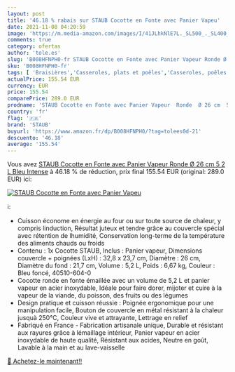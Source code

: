 ```yaml
---
layout: post
title: '46.18 % rabais sur STAUB Cocotte en Fonte avec Panier Vapeu'
date: 2021-11-08 04:20:59
image: 'https://m.media-amazon.com/images/I/41JLhkNlE7L._SL500_._SL400_.jpg'
comments: true
category: ofertas
author: 'tole.es'
slug: 'B008HFNPH0-fr STAUB Cocotte en Fonte avec Panier Vapeur Ronde Ø 26 cm 5...'
sku: 'B008HFNPH0-fr'
tags: [ 'Braisières','Casseroles, plats et poêles','Casseroles, poêles et faitouts','Cuisine et Maison','staub', ]
actualPrice: 155.54 EUR
currency: EUR
price: 155.54
comparePrice: 289.0 EUR
prodname: 'STAUB Cocotte en Fonte avec Panier Vapeur  Ronde  Ø 26 cm  5 2 L  Bleu Intense'
country: 'fr'
flag: '🇫🇷'
brand: 'STAUB'
buyurl: 'https://www.amazon.fr/dp/B008HFNPH0/?tag=tolees0d-21'
descuento: '46.18'
average: '155.54'
---
```


Vous avez [STAUB Cocotte en Fonte avec Panier Vapeur  Ronde  Ø 26 cm  5 2 L  Bleu Intense](https://www.amazon.fr/dp/B008HFNPH0/?tag=tolees0d-21)  à  46.18 % de réduction, prix final  155.54 EUR (original: 289.0 EUR) ici:

[![STAUB Cocotte en Fonte avec Panier Vapeu](https://m.media-amazon.com/images/I/41JLhkNlE7L._SL500_._SL400_.jpg)](https://www.amazon.fr/dp/B008HFNPH0/?tag=tolees0d-21)

ℹ️:

- Cuisson économe en énergie au four ou sur toute source de chaleur, y compris linduction, Résultat juteux et tendre grâce au couvercle spécial avec rétention de lhumidité, Conservation long-terme de la température des aliments chauds ou froids
- Contenu : 1x Cocotte STAUB, Inclus : Panier vapeur, Dimensions couvercle + poignées (LxH) : 32,8 x 23,7 cm, Diamètre : 26 cm, Diamètre du fond : 21,7 cm, Volume : 5,2 L, Poids : 6,67 kg, Couleur : Bleu foncé, 40510-604-0
- Cocotte ronde en fonte émaillée avec un volume de 5,2 L et panier vapeur en acier inoxydable, Idéale pour faire dorer, mijoter et cuire à la vapeur de la viande, du poisson, des fruits ou des légumes
- Design pratique et cuisson réussie : Poignée ergonomique pour une manipulation facile, Bouton de couvercle en métal résistant à la chaleur jusquà 250°C, Couleur vive et attrayante, Lettrage en relief
- Fabriqué en France - Fabrication artisanale unique, Durable et résistant aux rayures grâce à lémaillage intérieur, Panier vapeur en acier inoxydable de haute qualité, Résistant aux acides, Neutre en goût, Lavable à la main et au lave-vaisselle

[🛒 Achetez-le maintenant!!](https://www.amazon.fr/dp/B008HFNPH0/?tag=tolees0d-21)
